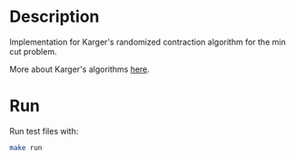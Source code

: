 # Description

Implementation for Karger's randomized contraction algorithm for the min cut problem.

More about Karger's algorithms [here](https://en.wikipedia.org/wiki/Karger%27s_algorithm).


# Run

Run test files with:
```bash
make run
```
